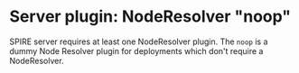 # Server plugin: NodeResolver "noop"

SPIRE server requires at least one NodeResolver plugin.
The `noop` is a dummy Node Resolver plugin for deployments which don't
require a NodeResolver. 
